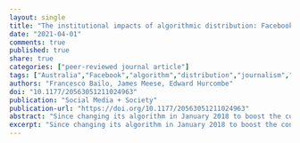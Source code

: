 ```yaml
---
layout: single
title: "The institutional impacts of algorithmic distribution: Facebook and the Australian news media"
date: "2021-04-01"
comments: true
published: true
share: true
categories: ["peer-reviewed journal article"]
tags: ["Australia","Facebook","algorithm","distribution","journalism","news"]
authors: "Francesco Bailo, James Meese, Edward Hurcombe"
doi: "10.1177/20563051211024963"
publication: "Social Media + Society"
publication-url: "https://doi.org/10.1177/20563051211024963"
abstract: "Since changing its algorithm in January 2018 to boost the content of family and friends over other content (including news), Facebook has signaled that it is less interested in news. However, the field is still trying to understand the long-term impacts of this change for news publishers. This is a problem because policymakers and legislators across the world are becoming concerned about the relationship between platforms and publishers. In particular, there are worries that platforms’ ability to make unilateral decisions about how their algorithms operate may harm the economic sustainability of journalism. This article provides some clarity around the relationship between these two parties through a longitudinal study of the Australian news media sector’s relationship with Facebook from 2014 to 2020, with a particular focus on the January 2018 algorithm change. We do this by analyzing Facebook data (2,082,804 posts from CrowdTangle) and external traffic data from 32 major Australian news outlets. These data are contextualized by additional desk research. We identify a range of trends including the decline of news sharing, the collapse in the performance of “social news,” the variable position of social media as a source of referral traffic, and, most critically, the diffused nature of the 2018 algorithm change. Our approach cannot make direct causal inferences. We can only identify trends in on-platform performance and referral traffic, which we then contextualize with industry reportage. However, the data provide vital longitudinal insights into the performance and responses of individual media outlets, news categories, and the Australian media sector as a whole during a critical moment of algorithmic change."
excerpt: "Since changing its algorithm in January 2018 to boost the content of family and friends over other content (including news), Facebook has signaled that it is less interested in news."
---
```

